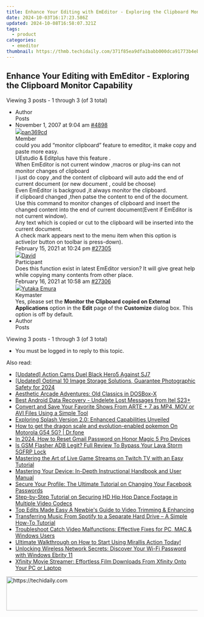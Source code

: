 ```yaml
---
title: Enhance Your Editing with EmEditor - Exploring the Clipboard Monitor Capability
date: 2024-10-03T16:17:23.586Z
updated: 2024-10-08T16:58:07.321Z
tags:
  - product
categories:
  - emeditor
thumbnail: https://thmb.techidaily.com/371f85ea9dfa1babb000dca91773b4eb09149fff5b762b5c34efcbd5187b5306.jpg
---
```


## Enhance Your Editing with EmEditor - Exploring the Clipboard Monitor Capability

Viewing 3 posts - 1 through 3 (of 3 total)

* Author  
Posts
* November 1, 2007 at 9:04 am [#4898](https://tools.techidaily.com/emeditor/products/)  
[![](https://secure.gravatar.com/avatar/1fa1021693ddf58e4b18aeacb7b25057?s=80&d=identicon&r=g)pan369cd](https://www.emeditor.com/forums/users/pan369cd/ "View pan369cd's profile")  
Member  
could you add “monitor clipboard” feature to emeditor, it make copy and paste more easy.  
 UEstudio & Editplus have this feature .  
 When EmEditor is not current window ,macros or plug-ins can not monitor changes of clipboard  
 I just do copy ,and the content of clipboard will auto add the end of current document (or new document , could be choose)  
 Even EmEditor is backgroud ,it always monitor the clipboard.  
 if clipboard changed ,then patse the content to end of the document.  
 Use this command to monitor changes of clipboard and insert the changed content into the end of current document(Event if EmEditor is not current window).  
 Any text which is copied or cut to the clipboard will be inserted into the current document.  
 A check mark appears next to the menu item when this option is active(or button on toolbar is press-down).  
February 15, 2021 at 10:24 pm [#27305](https://tools.techidaily.com/emeditor/products/)  
[![](https://secure.gravatar.com/avatar/38351ff4e4e609e986bb497ee5b24b3a?s=80&d=identicon&r=g)David](https://www.emeditor.com/forums/users/David/ "View David's profile")  
Participant  
Does this function exist in latest EmEditor version? It will give great help while copying many contents from other place.  
February 16, 2021 at 10:58 am [#27306](https://tools.techidaily.com/emeditor/products/)  
[![](https://secure.gravatar.com/avatar/a0a6377144ed3636f985d87303f65ed2?s=80&d=identicon&r=g)Yutaka Emura](https://www.emeditor.com/forums/users/yemura/ "View Yutaka Emura's profile")  
Keymaster  
Yes, please set the **Monitor the Clipboard copied on External Applications** option in the **Edit** page of the **Customize** dialog box. This option is off by default.
* Author  
Posts

Viewing 3 posts - 1 through 3 (of 3 total)

* You must be logged in to reply to this topic.

<ins class="adsbygoogle"
     style="display:block"
     data-ad-format="autorelaxed"
     data-ad-client="ca-pub-7571918770474297"
     data-ad-slot="1223367746"></ins>

<ins class="adsbygoogle"
     style="display:block"
     data-ad-client="ca-pub-7571918770474297"
     data-ad-slot="8358498916"
     data-ad-format="auto"
     data-full-width-responsive="true"></ins>

<span class="atpl-alsoreadstyle">Also read:</span>
<div><ul>
<li><a href="https://extra-hints.techidaily.com/updated-action-cams-duel-black-hero5-against-sj7/"><u>[Updated] Action Cams Duel Black Hero5 Against SJ7</u></a></li>
<li><a href="https://article-helps.techidaily.com/updated-optimal-10-image-storage-solutions-guarantee-photographic-safety-for-2024/"><u>[Updated] Optimal 10 Image Storage Solutions, Guarantee Photographic Safety for 2024</u></a></li>
<li><a href="https://win11-tips.techidaily.com/aesthetic-arcade-adventures-old-classics-in-dosbox-x/"><u>Aesthetic Arcade Adventures: Old Classics in DOSBox-X</u></a></li>
<li><a href="https://phone-solutions.techidaily.com/best-android-data-recovery-undelete-lost-messages-from-itel-s23plus-by-fonelab-android-recover-messages/"><u>Best Android Data Recovery - Undelete Lost Messages from Itel S23+</u></a></li>
<li><a href="https://win-info.techidaily.com/convert-and-save-your-favorite-shows-from-arte-plus-7-as-mp4-mov-or-avi-files-using-a-simple-tool/"><u>Convert and Save Your Favorite Shows From ARTE + 7 as MP4, MOV or AVI Files Using a Simple Tool</u></a></li>
<li><a href="https://win-info.techidaily.com/exploring-splash-version-20-enhanced-capabilities-unveiled/"><u>Exploring Splash Version 2.0: Enhanced Capabilities Unveiled</u></a></li>
<li><a href="https://android-pokemon-go.techidaily.com/how-to-get-the-dragon-scale-and-evolution-enabled-pokemon-on-motorola-g54-5g-drfone-by-drfone-virtual-android/"><u>How to get the dragon scale and evolution-enabled pokemon On Motorola G54 5G? | Dr.fone</u></a></li>
<li><a href="https://unlock-android.techidaily.com/in-2024-how-to-reset-gmail-password-on-honor-magic-5-pro-devices-by-drfone-android/"><u>In 2024, How to Reset Gmail Password on Honor Magic 5 Pro Devices</u></a></li>
<li><a href="https://android-frp.techidaily.com/is-gsm-flasher-adb-legit-full-review-to-bypass-your-lava-storm-5gfrp-lock-by-drfone-android/"><u>Is GSM Flasher ADB Legit? Full Review To Bypass Your Lava Storm 5GFRP Lock</u></a></li>
<li><a href="https://win-info.techidaily.com/mastering-the-art-of-live-game-streams-on-twitch-tv-with-an-easy-tutorial/"><u>Mastering the Art of Live Game Streams on Twitch TV with an Easy Tutorial</u></a></li>
<li><a href="https://win-info.techidaily.com/mastering-your-device-in-depth-instructional-handbook-and-user-manual/"><u>Mastering Your Device: In-Depth Instructional Handbook and User Manual</u></a></li>
<li><a href="https://technical-tips.techidaily.com/secure-your-profile-the-ultimate-tutorial-on-changing-your-facebook-passwords/"><u>Secure Your Profile: The Ultimate Tutorial on Changing Your Facebook Passwords</u></a></li>
<li><a href="https://win-info.techidaily.com/step-by-step-tutorial-on-securing-hd-hip-hop-dance-footage-in-multiple-video-codecs/"><u>Step-by-Step Tutorial on Securing HD Hip Hop Dance Footage in Multiple Video Codecs</u></a></li>
<li><a href="https://youtube-video-recordings.techidaily.com/top-edits-made-easy-a-newbies-guide-to-video-trimming-and-enhancing/"><u>Top Edits Made Easy A Newbie's Guide to Video Trimming & Enhancing</u></a></li>
<li><a href="https://win-info.techidaily.com/transferring-music-from-spotify-to-a-separate-hard-drive-a-simple-how-to-tutorial/"><u>Transferring Music From Spotify to a Separate Hard Drive – A Simple How-To Tutorial</u></a></li>
<li><a href="https://win-info.techidaily.com/troubleshoot-catch-video-malfunctions-effective-fixes-for-pc-mac-and-windows-users/"><u>Troubleshoot Catch Video Malfunctions: Effective Fixes for PC, MAC & Windows Users</u></a></li>
<li><a href="https://win-info.techidaily.com/ultimate-walkthrough-on-how-to-start-using-mirallis-action-today/"><u>Ultimate Walkthrough on How to Start Using Mirallis Action Today!</u></a></li>
<li><a href="https://tech-renaissance.techidaily.com/unlocking-wireless-network-secrets-discover-your-wi-fi-password-with-windows-ebrity-11/"><u>Unlocking Wireless Network Secrets: Discover Your Wi-Fi Password with Windows Ebrity 11</u></a></li>
<li><a href="https://win-info.techidaily.com/xfinity-movie-streamer-effortless-film-downloads-from-xfinity-onto-your-pc-or-laptop/"><u>Xfinity Movie Streamer: Effortless Film Downloads From Xfinity Onto Your PC or Laptop</u></a></li>
</ul></div>

<!-- affiliate ads begin -->
<a href="https://appsumo.8odi.net/c/5597632/2075461/7443" target="_top" id="2075461">
  <img src="//a.impactradius-go.com/display-ad/7443-2075461" border="0" alt="https://techidaily.com" width="728" height="90"/>
</a>
<img height="0" width="0" src="https://appsumo.8odi.net/i/5597632/2075461/7443" style="position:absolute;visibility:hidden;" border="0" />
<!-- affiliate ads end -->

